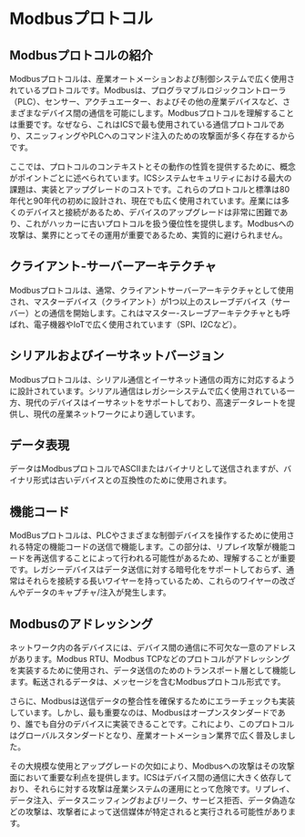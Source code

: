 # Modbusプロトコル

## Modbusプロトコルの紹介

Modbusプロトコルは、産業オートメーションおよび制御システムで広く使用されているプロトコルです。Modbusは、プログラマブルロジックコントローラ（PLC）、センサー、アクチュエーター、およびその他の産業デバイスなど、さまざまなデバイス間の通信を可能にします。Modbusプロトコルを理解することは重要です。なぜなら、これはICSで最も使用されている通信プロトコルであり、スニッフィングやPLCへのコマンド注入のための攻撃面が多く存在するからです。

ここでは、プロトコルのコンテキストとその動作の性質を提供するために、概念がポイントごとに述べられています。ICSシステムセキュリティにおける最大の課題は、実装とアップグレードのコストです。これらのプロトコルと標準は80年代と90年代の初めに設計され、現在でも広く使用されています。産業には多くのデバイスと接続があるため、デバイスのアップグレードは非常に困難であり、これがハッカーに古いプロトコルを扱う優位性を提供します。Modbusへの攻撃は、業界にとってその運用が重要であるため、実質的に避けられません。

## クライアント-サーバーアーキテクチャ

Modbusプロトコルは、通常、クライアントサーバーアーキテクチャとして使用され、マスターデバイス（クライアント）が1つ以上のスレーブデバイス（サーバー）との通信を開始します。これはマスター-スレーブアーキテクチャとも呼ばれ、電子機器やIoTで広く使用されています（SPI、I2Cなど）。

## シリアルおよびイーサネットバージョン

Modbusプロトコルは、シリアル通信とイーサネット通信の両方に対応するように設計されています。シリアル通信はレガシーシステムで広く使用されている一方、現代のデバイスはイーサネットをサポートしており、高速データレートを提供し、現代の産業ネットワークにより適しています。

## データ表現

データはModbusプロトコルでASCIIまたはバイナリとして送信されますが、バイナリ形式は古いデバイスとの互換性のために使用されます。

## 機能コード

ModBusプロトコルは、PLCやさまざまな制御デバイスを操作するために使用される特定の機能コードの送信で機能します。この部分は、リプレイ攻撃が機能コードを再送信することによって行われる可能性があるため、理解することが重要です。レガシーデバイスはデータ送信に対する暗号化をサポートしておらず、通常はそれらを接続する長いワイヤーを持っているため、これらのワイヤーの改ざんやデータのキャプチャ/注入が発生します。

## Modbusのアドレッシング

ネットワーク内の各デバイスには、デバイス間の通信に不可欠な一意のアドレスがあります。Modbus RTU、Modbus TCPなどのプロトコルがアドレッシングを実装するために使用され、データ送信のためのトランスポート層として機能します。転送されるデータは、メッセージを含むModbusプロトコル形式です。

さらに、Modbusは送信データの整合性を確保するためにエラーチェックも実装しています。しかし、最も重要なのは、Modbusはオープンスタンダードであり、誰でも自分のデバイスに実装できることです。これにより、このプロトコルはグローバルスタンダードとなり、産業オートメーション業界で広く普及しました。

その大規模な使用とアップグレードの欠如により、Modbusへの攻撃はその攻撃面において重要な利点を提供します。ICSはデバイス間の通信に大きく依存しており、それらに対する攻撃は産業システムの運用にとって危険です。リプレイ、データ注入、データスニッフィングおよびリーク、サービス拒否、データ偽造などの攻撃は、攻撃者によって送信媒体が特定されると実行される可能性があります。
